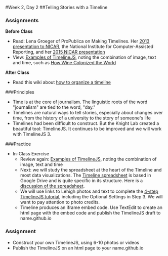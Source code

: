 #Week 2, Day 2
##Telling Stories with a Timeline

### Assignments

**Before Class**

- Read: Lena Groeger of ProPublica on Making Timelines. Her [2013 presentation to NICAR](http://lenagroeger.s3.amazonaws.com/timelines/timelines.html), the National Institute for Computer-Assisted Reporting, and her [2015 NICAR presentation](http://lenagroeger.s3.amazonaws.com/talks/nicar-2015/timelines-nicar/timelines.html)
- View: [Examples of TimelineJS](https://timeline.knightlab.com/index.html#examples), noting the combination of image, text and time, such as [How Wine Colonized the World](http://vinepair.com/wine-colonized-world-wine-history/#1)

**After Class**

- Read this wiki about [how to organize a timeline](http://www.wikihow.com/Make-a-Timeline)

###Principles

- Time is at the core of journalism. The linguistic roots of the word "journalism" are tied to the word, "day." 
- Timelines are natural ways to tell stories, especially about changes over time, from the history of a university to the story of someone's life
- Timelines had been difficult to construct. But the Knight Lab created a beautiful tool: TimelineJS. It continues to be improved and we will work with TimelineJS 3.

###Practice

- In-Class Exercise
  - Review again: [Examples of TimelineJS](https://timeline.knightlab.com/index.html#examples), noting the combination of image, text and time
  - Next: we will study the spreadsheet at the heart of the Timeline and most data visualizations. The [Timeline spreadsheet](https://drive.google.com/a/lehigh.edu/previewtemplate?id=1pHBvXN7nmGkiG8uQSUB82eNlnL8xHu6kydzH_-eguHQ&mode=public#) is based in Google Drive and is quite specific in its structure. Here is a [discussion of the spreadsheet](https://timeline.knightlab.com/docs/using-spreadsheets.html).
  - We will use links to Lehigh photos and text to complete the [4-step TimelineJS tutorial](https://timeline.knightlab.com/index.html#make), including the Optional Settings in Step 3. We will want to pay attention to photo credits.
  - Timeline produces an iframe embed code. Use TextEdit to create an html page with the embed code and publish the TimelineJS draft to name.github.io

### Assignment

- Construct your own TimelineJS, using 6-10 photos or videos
- Publish the TimelineJS on an html page to your name.github.io
